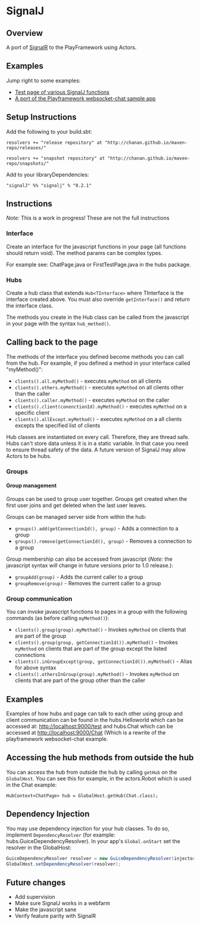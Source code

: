 SignalJ
=======

Overview
--------

A port of [SignalR](http://asp.net/signalr) to the PlayFramework using Actors.

Examples
--------

Jump right to some examples:

* [Test page of various SignalJ functions](http://localhost:9000/test)
* [A port of the Playframework websocket-chat sample app](http://localhost:9000/chat)

Setup Instructions
------------------

Add the following to your build.sbt:

```
resolvers += "release repository" at "http://chanan.github.io/maven-repo/releases/"

resolvers += "snapshot repository" at "http://chanan.github.io/maven-repo/snapshots/"
```

Add to your libraryDependencies:

```
"signalJ" %% "signalj" % "0.2.1"
```

Instructions
------------

*Note:* This is a work in progress! These are not the full instructions

### Interface

Create an interface for the javascript functions in your page (all functions should return void). The method params can be complex types.

For example see: ChatPage.java or FirstTestPage.java in the hubs package.

### Hubs

Create a hub class that extends `Hub<TInterface>` where TInterface is the interface created above. You must also override
`getInterface()` and return the interface class.

The methods you create in the Hub class can be called from the javascript in your page with the syntax `hub_method()`.

Calling back to the page
------------------------
    
The methods of the interface you defined become methods you can call from the hub. For example, if you defined a method in your interface
    called "myMethod()":

* `clients().all.myMethod()` - executes `myMethod` on all clients
* `clients().others.myMethod()` - executes `myMethod` on all clients other than the caller
* `clients().caller.myMethod()` - executes `myMethod` on the caller
* `clients().client(conenctionId).myMethod()` - executes `myMethod` on a specific client
* `clients().allExcept.myMethod()` - executes `myMethod` on a all clients excepts the specified list of clients
    
Hub classes are instantiated on every call. Therefore, they are thread safe. Hubs can't store data unless it is in a static variable.
In that case you need to ensure thread safety of the data. A future version of SignalJ may allow Actors to be hubs.

### Groups

#### Group management

Groups can be used to group user together. Groups get created when the first user joins and get deleted when the last user leaves.

Groups can be managed server side from within the hub:

* `groups().add(getConnectionId(), group)` - Adds a connection to a group
* `groups().remove(getConnectionId(), group)` - Removes a connection to a group
    
Group membership can also be accessed from javascript (*Note:* the javascript syntax *will* change
in future versions prior to 1.0 release.):

* `groupAdd(group)` - Adds the current caller to a group
* `groupRemove(group)` - Removes the current caller to a group
    
### Group communication

You can invoke javascript functions to pages in a group with the following commands (as before calling `myMethod()`):

* `clients().group(group).myMethod()` - Invokes `myMethod` on clients that are part of the group
* `clients().group(group, getConnectionId()).myMethod()` - Invokes `myMethod` on clients that are part of the group except the listed connections
* `clients().inGroupExcept(group, getConnectionId()).myMethod()` - Alias for above syntax
* `clients().othersInGroup(group).myMethod()` - Invokes `myMethod` on clients that are part of the group other than the caller
    
Examples
--------

Examples of how hubs and page can talk to each other using group and client communication can be found in the hubs.Helloworld which
can be accessed at: [http://localhost:9000/test](http://localhost:9000/test) and hubs.Chat which can be accessed at
[http://localhost:9000/Chat](http://localhost:9000/Chat) (Which is a rewrite of the playframework websocket-chat example.</p>

Accessing the hub methods from outside the hub
----------------------------------------------

You can access the hub from outside the hub by calling `getHub` on the `GlobalHost`. You can see this for example,
in the actors.Robot which is used in the Chat example:

`HubContext<ChatPage> hub = GlobalHost.getHub(Chat.class);`

Dependency Injection
--------------------

You may use dependency injection for your hub classes. To do so, implement `DependencyResolver` (for example:
        hubs.GuiceDependencyResolver). In your app's `Global.onStart` set the resolver in the GlobalHost:

```java
GuiceDependencyResolver resolver = new GuiceDependencyResolver(injector);
GlobalHost.setDependencyResolver(resolver);
```

Future changes
--------------
    
* Add supervision
* Make sure SignalJ works in a webfarm
* Make the javascript sane
* Verify feature parity with SignalR